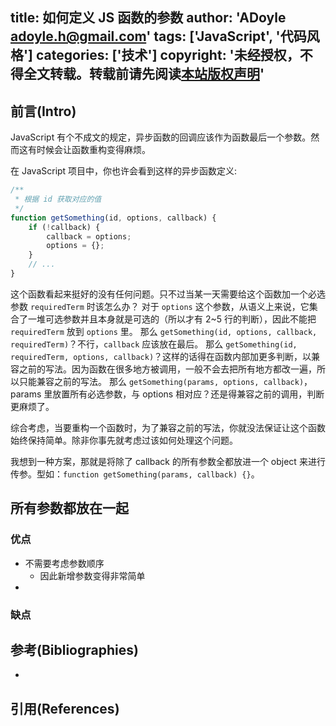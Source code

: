 title: 如何定义 JS 函数的参数
author: 'ADoyle <adoyle.h@gmail.com>'
tags: ['JavaScript', '代码风格']
categories: ['技术']
copyright: '未经授权，不得全文转载。转载前请先阅读[本站版权声明](http://adoyle.me/blog/copyright.html)'
---

## 前言(Intro)

JavaScript 有个不成文的规定，异步函数的回调应该作为函数最后一个参数。然而这有时候会让函数重构变得麻烦。

在 JavaScript 项目中，你也许会看到这样的异步函数定义:

```js
/**
 * 根据 id 获取对应的值
 */
function getSomething(id, options, callback) {
    if (!callback) {
        callback = options;
        options = {};
    }
    // ...
}
```

这个函数看起来挺好的没有任何问题。只不过当某一天需要给这个函数加一个必选参数 `requiredTerm` 时该怎么办？
对于 `options` 这个参数，从语义上来说，它集合了一堆可选参数并且本身就是可选的（所以才有 2~5 行的判断），因此不能把 `requiredTerm` 放到 `options` 里。
那么 `getSomething(id, options, callback, requiredTerm)`？不行，`callback` 应该放在最后。
那么 `getSomething(id, requiredTerm, options, callback)`？这样的话得在函数内部加更多判断，以兼容之前的写法。因为函数在很多地方被调用，一般不会去把所有地方都改一遍，所以只能兼容之前的写法。
那么 `getSomething(params, options, callback)`，params 里放置所有必选参数，与 options 相对应？还是得兼容之前的调用，判断更麻烦了。

综合考虑，当要重构一个函数时，为了兼容之前的写法，你就没法保证让这个函数始终保持简单。除非你事先就考虑过该如何处理这个问题。

我想到一种方案，那就是将除了 callback 的所有参数全都放进一个 object 来进行传参。型如：`function getSomething(params, callback) {}`。

<!-- more -->

## 所有参数都放在一起

### 优点

- 不需要考虑参数顺序
    - 因此新增参数变得非常简单
- 


### 缺点

## 参考(Bibliographies)
- [][B1]

## 引用(References)
[^1]: [][R1]


<!-- 以下是相关链接 -->

[R1]: <url> "备注"

[B1]: <url> "备注"
